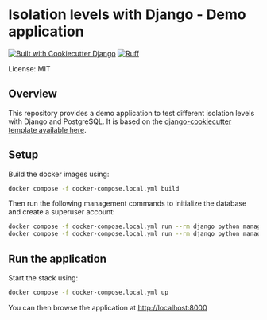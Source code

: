 # Isolation levels with Django - Demo application

[![Built with Cookiecutter Django](https://img.shields.io/badge/built%20with-Cookiecutter%20Django-ff69b4.svg?logo=cookiecutter)](https://github.com/cookiecutter/cookiecutter-django/)
[![Ruff](https://img.shields.io/endpoint?url=https://raw.githubusercontent.com/astral-sh/ruff/main/assets/badge/v2.json)](https://github.com/astral-sh/ruff)

License: MIT

## Overview

This repository provides a demo application to test different isolation levels with Django and PostgreSQL. It is based on the [django-cookiecutter template available here](https://github.com/cookiecutter/cookiecutter-django).

## Setup

Build the docker images using:

```bash
docker compose -f docker-compose.local.yml build
```

Then run the following management commands to initialize the database and create a superuser account:

```bash
docker compose -f docker-compose.local.yml run --rm django python manage.py migrate
docker compose -f docker-compose.local.yml run --rm django python manage.py createsuperuser
```

## Run the application

Start the stack using:

```bash
docker compose -f docker-compose.local.yml up
```

You can then browse the application at <http://localhost:8000>
